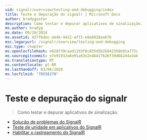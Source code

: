 ```yaml
---
uid: signalr/overview/testing-and-debugging/index
title: Teste e depuração do signalr | Microsoft Docs
author: bradygaster
description: Como testar e depurar aplicativos de sinalização.
ms.author: bradyg
ms.date: 09/19/2014
ms.assetid: 437f6dec-ab4b-4d12-af71-e8ab028aab7b
msc.legacyurl: /signalr/overview/testing-and-debugging
msc.type: chapter
ms.openlocfilehash: e828f39caad1193f0c855d5b2b842358b91a775c
ms.sourcegitcommit: e7e91932a6e91a63e2e46417626f39d6b244a3ab
ms.translationtype: MT
ms.contentlocale: pt-BR
ms.lasthandoff: 03/06/2020
ms.locfileid: "78558278"
---
```

# <a name="signalr-testing-and-debugging"></a>Teste e depuração do signalr

> Como testar e depurar aplicativos de sinalização.

- [Solução de problemas do SignalR](troubleshooting.md)
- [Teste de unidade em aplicativos do SignalR](unit-testing-signalr-applications.md)
- [Habilitar o rastreamento do SignalR](enabling-signalr-tracing.md)
